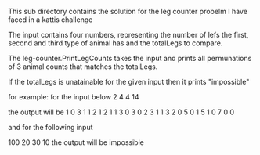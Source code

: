 This sub directory contains the solution for the leg counter probelm I have faced in a kattis challenge

The input contains four numbers, representing the number of lefs the first, second and third type of animal has and the totalLegs to compare.

The leg-counter.PrintLegCounts takes the input and prints all permunations of 3 animal counts that matches the totalLegs.

If the totalLegs is unatainable for the given input then it prints "impossible"

for example: for the input below
2 4 4 14

the output will be 
1 0 3
1 1 2
1 2 1
1 3 0
3 0 2
3 1 1
3 2 0
5 0 1
5 1 0
7 0 0

and for the following input

100 20 30 10
 the output will be
 impossible


